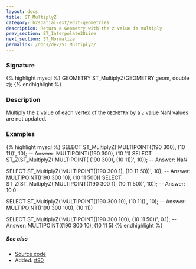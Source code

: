 ```yaml
---
layout: docs
title: ST_MultiplyZ
category: h2spatial-ext/edit-geometries
description: Return a Geometry with the z value is multiply
prev_section: ST_Interpolate3DLine
next_section: ST_Normalize
permalink: /docs/dev/ST_MultiplyZ/
---
```


### Signature

{% highlight mysql %}
GEOMETRY ST_MultiplyZ(GEOMETRY geom, double z);
{% endhighlight %}

### Description
Multiply the z value of each vertex of the `GEOMETRY` by a `z` value
NaN values are not updated.

### Examples

{% highlight mysql %}
SELECT ST_MultiplyZ('MULTIPOINT((190 300), (10 11))', 10);
-- Answer: MULTIPOINT((190 300), (10 11)
SELECT ST_Z(ST_MultiplyZ('MULTIPOINT( (190 300), (10 11))', 10));
-- Answer: NaN

SELECT ST_MultiplyZ('MULTIPOINT((190 300 1), (10 11 50))',
                    10);
-- Answer: MULTIPOINT((190 300 10), (10 11 500))
SELECT ST_Z(ST_MultiplyZ('MULTIPOINT((190 300 1), (10 11 50))',
                         10));
-- Answer: 10.0

SELECT ST_MultiplyZ('MULTIPOINT((190 300 10), (10 11))', 10);
-- Answer: MULTIPOINT((190 300 100), (10 11))

SELECT ST_MultiplyZ('MULTIPOINT((190 300 100), (10 11 50))', 
                    0.1);
-- Answer: MULTIPOINT((190 300 10), (10 11 5)
{% endhighlight %}

##### See also

* <a href="https://github.com/irstv/H2GIS/blob/master/h2spatial-ext/src/main/java/org/h2gis/h2spatialext/function/spatial/edit/ST_MultiplyZ.java" target="_blank">Source code</a>
* Added: <a href="https://github.com/irstv/H2GIS/pull/80" target="_blank">#80</a>
